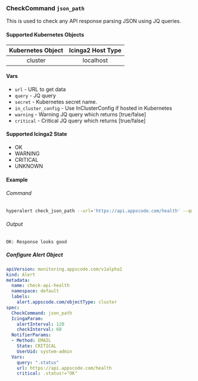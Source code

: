 ### CheckCommand `json_path`

This is used to check any API response parsing JSON using JQ queries.

#### Supported Kubernetes Objects

| Kubernetes Object | Icinga2 Host Type |
| :---:             | :---:             |
| cluster           | localhost         |

#### Vars

* `url` - URL to get data
* `query` - JQ query
* `secret` - Kubernetes secret name.
* `in_cluster_config` - Use InClusterConfig if hosted in Kubernetes
* `warning` - Warning JQ query which returns [true/false]
* `critical` - Critical JQ query which returns [true/false]

#### Supported Icinga2 State

* OK
* WARNING
* CRITICAL
* UNKNOWN

#### Example
###### Command
```sh
hyperalert check_json_path --url='https://api.appscode.com/health' --query='.status' --critical='.status!="OK"'
```
###### Output
```
OK: Response looks good
```

##### Configure Alert Object

```yaml
apiVersion: monitoring.appscode.com/v1alpha1
kind: Alert
metadata:
  name: check-api-health
  namespace: default
  labels:
    alert.appscode.com/objectType: cluster
spec:
  CheckCommand: json_path
  IcingaParam:
    alertInterval: 120
    checkInterval: 60
  NotifierParams:
  - Method: EMAIL
    State: CRITICAL
    UserUid: system-admin
  Vars:
    query: ".status"
    url: https://api.appscode.com/health
    critical: .status!="OK"
```
